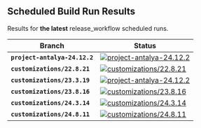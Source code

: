 ## Scheduled Build Run Results

Results for **the latest** release_workflow scheduled runs.

| Branch | Status |
| ------------ | - |
| **`project-antalya-24.12.2`** | [![project-antalya-24.12.2](https://github.com/Altinity/ClickHouse/actions/workflows/release_branches.yml/badge.svg?branch=project-antalya-24.12.2?event=workflow_dispatch)](https://github.com/Altinity/ClickHouse/actions/workflows/release_branches.yml?query=branch%3Aproject-antalya-24.12.2) |
| **`customizations/22.8.21`** | [![customizations/22.8.21](https://github.com/Altinity/ClickHouse/actions/workflows/release_branches.yml/badge.svg?branch=customizations/22.8.21?event=workflow_dispatch)](https://github.com/Altinity/ClickHouse/actions/workflows/release_branches.yml?query=branch%3Acustomizations/22.8.21) |
| **`customizations/23.3.19`** | [![project-antalya-24.12.2](https://github.com/Altinity/ClickHouse/actions/workflows/release_branches.yml/badge.svg?branch=customizations/23.3.19?event=workflow_dispatch)](https://github.com/Altinity/ClickHouse/actions/workflows/release_branches.yml?query=branch%3Acustomizations/23.3.19) |
| **`customizations/23.8.16`** | [![customizations/23.8.16](https://github.com/Altinity/ClickHouse/actions/workflows/release_branches.yml/badge.svg?branch=customizations/23.8.16?event=workflow_dispatch)](https://github.com/Altinity/ClickHouse/actions/workflows/release_branches.yml?query=branch%3Acustomizations/23.8.16) |
| **`customizations/24.3.14`** | [![customizations/24.3.14](https://github.com/Altinity/ClickHouse/actions/workflows/release_branches.yml/badge.svg?branch=customizations/24.3.14?event=workflow_dispatch)](https://github.com/Altinity/ClickHouse/actions/workflows/release_branches.yml?query=branch%3Acustomizations/24.3.14) |
| **`customizations/24.8.11`** | [![customizations/24.8.11](https://github.com/Altinity/ClickHouse/actions/workflows/release_branches.yml/badge.svg?branch=customizations/24.8.11?event=workflow_dispatch)](https://github.com/Altinity/ClickHouse/actions/workflows/release_branches.yml?query=branch%3Acustomizations/24.8.11) |
